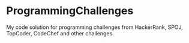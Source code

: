 # ProgrammingChallenges
My code solution for programming challenges from HackerRank, SPOJ, TopCoder, CodeChef and other challenges 
